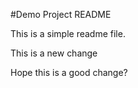 #Demo Project README

This is a simple readme file.

This is a new change

Hope this is a good change?
